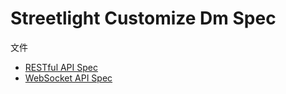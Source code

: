Streetlight Customize Dm Spec
===

文件
- [RESTful API Spec](./restful-api-spec.md)
- [WebSocket API Spec](./websocket-api-spec.md)

